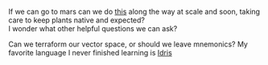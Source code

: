 If we can go to mars can we do [this](https://www.youtube.com/results?search_query=de+desertification) along the way at scale and soon, taking care to keep plants native and expected?       
I wonder what other helpful questions we can ask?  

Can we terraform our vector space, or should we leave mnemonics? My favorite language I never finished learning is [Idris](https://en.wikipedia.org/wiki/Idris_(prophet)) 
